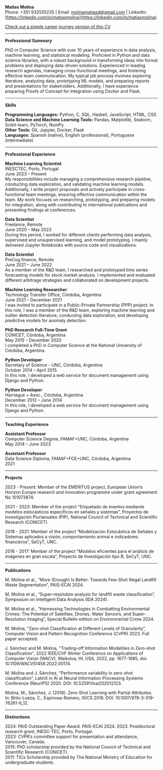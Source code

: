 **Matías Molina**  
Phone: +351 932555235 | Email: [molinamatiasd@gmail.com](mailto:molinamatiasd@gmail.com) | LinkedIn: [https://linkedin.com/in/matiasmolina](https://linkedin.com/in/matiasmolina)

[Check out a simple career journey version of this CV](./cv_summary.pdf)

---

**Professional Summary**

PhD in Computer Science with over 10 years of experience in data analysis, machine learning, and statistical modeling. Proficient in Python and data science libraries, with a robust background in transforming ideas into formal problems and deploying data-driven solutions. Experienced in leading research agendas, managing cross-functional meetings, and fostering effective team communication. My typical job process involves exploring literature, analyzing data, prototyping ML models, and preparing reports and presentations for stakeholders. Additionally, I have experience preparing Proofs of Concept for integration using Docker and Flask.

---

**Skills**

**Programming Languages:** Python, C, SQL, Haskell, JavaScript, HTML, CSS  
**Data Science and Machine Learning Tools:** Pandas, Matplotlib, Seaborn, Scikit-learn, PyTorch, NumPy  
**Other Tools:** Git, Jupyter, Docker, Flask  
**Languages:** Spanish (native), English (professional), Portuguese (intermediate)

---

**Professional Experience**

**Machine Learning Scientist**  
INESCTEC, Porto, Portugal  
June 2023 – Present  
My responsibilities include managing a comprehensive research pipeline, conducting data exploration, and validating machine learning models. Additionally, I write project proposals and actively participate in cross-functional team meetings, ensuring effective communication within the team. My work focuses on researching, prototyping, and preparing models for integration, along with contributing to international publications and presenting findings at conferences.

**Data Scientist**  
Freelance, Remote  
June 2020 – May 2023  
During this period, I worked for different clients performing data analysis, supervised and unsupervised learning, and model prototyping. I mainly delivered Jupyter Notebooks with source code and visualizations.

**Data Scientist**  
PreCog.finance, Remote  
June 2021 – June 2022  
As a member of the R&D team, I researched and prototyped time series forecasting models for stock market analysis. I implemented and evaluated different arbitrage strategies and collaborated on development projects.

**Machine Learning Researcher**  
Technology Transfer Office, Córdoba, Argentina  
June 2021 – December 2021  
I was invited to participate in a Public-Private Partnership (PPP) project. In this role, I was a member of the R&D team, exploring machine learning and outlier detection literature, conducting data exploration, and developing predictive models for anomaly detection.

**PhD Research Full-Time Grant**  
CONICET, Córdoba, Argentina  
May 2015 – December 2020  
I completed a PhD in Computer Science at the National University of Córdoba, Argentina.

**Python Developer**  
Secretary of Science - UNC, Córdoba, Argentina  
October 2014 – April 2015  
In this role, I developed a web service for document management using Django and Python.

**Python Developer**  
Harriague + Asoc., Córdoba, Argentina  
December 2012 – June 2014  
In this role, I developed a web service for document management using Django and Python.

---

**Teaching Experience**

**Assistant Professor**  
Computer Science Degree, FAMAF+UNC, Córdoba, Argentina  
May 2014 – June 2023  

**Assistant Professor**  
Data Science Diploma, FAMAF+FCE+UNC, Córdoba, Argentina  
2021

---

**Projects**

2023 - Present: Member of the EMERITUS project, European Union’s Horizon Europe research and innovation programme under grant agreement No 101073874.

2021 - 2023: Member of the project “Etiquetado de eventos mediante modelos estocásticos específicos en señales y sistemas”, Proyectos de Investigación Plurianuales (PIP), National Council of Technical and Scientific Research (CONICET).

2018 - 2021: Member of the project “Modelización Estocástica de Señales y Sistemas aplicados a visión, comportamiento animal e indicadores financieros”, SeCyT, UNC.

2016 - 2017: Member of the project “Modelos eficientes para el análisis de imágenes en gran escala”, Proyecto de Investigación tipo B, SeCyT, UNC.

---

**Publications**

M. Molina et al., “More (Enough) Is Better: Towards Few-Shot Illegal Landfill Waste Segmentation”, PAIS-ECAI 2024.

M. Molina et al., “Super-resolution analysis for landfill waste classification”, Symposium on Intelligent Data Analysis (IDA 2024).

M. Molina et al., “Harnessing Technologies in Combatting Environmental Crimes: The Potential of Satellites, Drones, Water Sensors, and Super-Resolution Imaging”, Special Bulletin edition on Environmental Crime 2024.

M. Molina, “Zero-shot Classification at Different Levels of Granularity”, Computer Vision and Pattern Recognition Conference (CVPR) 2023. Full paper accepted.

J. Sánchez and M. Molina, "Trading-off Information Modalities in Zero-shot Classification", 2022 IEEE/CVF Winter Conference on Applications of Computer Vision (WACV), Waikoloa, HI, USA, 2022, pp. 1677-1685, doi: 10.1109/WACV51458.2022.00174.

M. Molina and J. Sánchez, “Performance variability in zero-shot classification”, LatinX in AI at Neural Information Processing Systems Conference (NeurIPS) 2020. DOI: 10.52591/lxai202012123.

Molina, M., Sánchez, J. (2018). Zero-Shot Learning with Partial Attributes. In: Brito-Loeza, C., Espinosa-Romero, ISICS 2018. DOI: 10.1007/978-3-319-76261-6_12.

---

**Distinctions**

2024: PAIS Outstanding Paper Award. PAIS-ECAI 2024.
2023: Postdoctoral research grant, INESC-TEC, Porto, Portugal.  
2023: CVPR’s committee support for presentation and attendance, Vancouver, Canada.  
2015: PhD scholarship provided by the National Council of Technical and Scientific Research (CONICET).  
2011: TICs Scholarship provided by The National Ministry of Education for undergraduate students.

